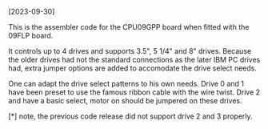 [2023-09-30]

This is the assembler code for the CPU09GPP board when fitted with the 09FLP board. 

It controls up to 4 drives and supports 3.5", 5 1/4" and 8" drives.
Because the older drives had not the standard connections as the later IBM PC
drives had, extra jumper options are added to accomodate the drive select needs.

One can adapt the drive select patterns to his own needs.
Drive 0 and 1 have been preset to use the famous ribbon cable with the wire twist.
Drive 2 and have a basic select, motor on should be jumpered on these drives.

[*] note, the previous code release did not support drive 2 and 3 properly.


